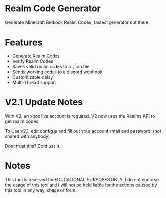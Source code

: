 # Realm Code Generator
Generate Minecraft Bedrock Realm Codes, fastest generator out there.

# Features
- Generate Realm Codes
- Verify Realm Codes
- Saves valid realm codes to a .json file
- Sends working codes to a discord webhook
- Customizable delay
- Multi-Thread support

# V2.1 Update Notes
With V2, an xbox live account is required. V2 now uses the Realms API to get realm codes. 

To Use v2,1, edit config.js and fill out your account email and password. (not shared with anybody)

Dont trust this? Dont use it.

# Notes
This tool is reserved for EDUCATIONAL PURPOSES ONLY. I do not endorse the usage of this tool and I will not be held liable for the actions caused by this tool in any way, shape or form.